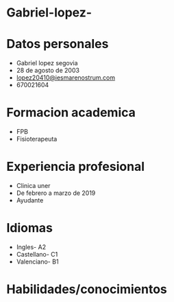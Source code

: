 # Gabriel-lopez-


# Datos personales
* Gabriel lopez segovia
* 28 de agosto de 2003
* lopez20410@iesmarenostrum.com
* 670021604

# Formacion academica
* FPB
* Fisioterapeuta

# Experiencia profesional
* Clinica uner
* De febrero a marzo de 2019
* Ayudante

# Idiomas
* Ingles- A2
* Castellano- C1
* Valenciano- B1

# Habilidades/conocimientos

